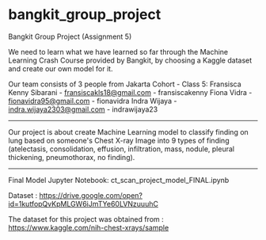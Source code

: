 # bangkit_group_project
Bangkit Group Project (Assignment 5)

We need to learn what we have learned so far through the Machine Learning Crash Course provided by Bangkit,
by choosing a Kaggle dataset and create our own model for it.

Our team consists of 3 people from Jakarta Cohort - Class 5:
Fransisca Kenny Sibarani - fransiscakls18@gmail.com - fransiscakenny
Fiona Vidra - fionavidra95@gmail.com - fionavidra
Indra Wijaya - indra.wijaya2303@gmail.com - indrawijaya23

________

Our project is about create Machine Learning model to classify finding on lung based on someone's Chest X-ray Image 
into 9 types of finding (atelectasis, consolidation, effusion, infiltration, mass, nodule, pleural thickening, pneumothorax, no finding).
________

Final Model Jupyter Notebook: ct_scan_project_model_FINAL.ipynb

Dataset : https://drive.google.com/open?id=1kutfopQvKpMLGW6iJmTYe60LVNzuuuhC

The dataset for this project was obtained from : https://www.kaggle.com/nih-chest-xrays/sample

